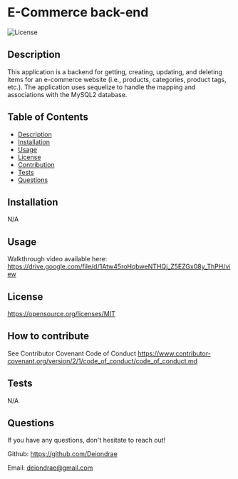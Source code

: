 # E-Commerce back-end
  ![License](https://img.shields.io/badge/License-MIT-blue.svg)
  ## Description
  This application is a backend for getting, creating, updating, and deleting items for an e-commerce website (i.e., products, categories, product tags, etc.). The application uses sequelize to handle the mapping and associations with the MySQL2 database.

  ## Table of Contents
  - [Description](#Description)
  - [Installation](#Installation)
  - [Usage](#Usage)
  - [License](#License)
  - [Contribution](#Contribution)
  - [Tests](#Tests)
  - [Questions](#Questions)
    
  ## Installation
  N/A

  ## Usage
  Walkthrough video available here: https://drive.google.com/file/d/1Atw45roHqbweNTHQj_Z5EZGx08y_ThPH/view

  ## License
  https://opensource.org/licenses/MIT

  ## How to contribute
  See Contributor Covenant Code of Conduct https://www.contributor-covenant.org/version/2/1/code_of_conduct/code_of_conduct.md

  ## Tests
  N/A

  ## Questions
  If you have any questions, don't hesitate to reach out!

  Github: https://github.com/Deiondrae

  Email: deiondrae@gmail.com

